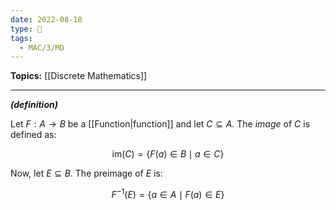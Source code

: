 ```yaml
---
date: 2022-08-18
type: 🧠
tags:
  - MAC/3/MD
---
```


**Topics:** [[Discrete Mathematics]]

---

_**(definition)**_

Let $F: A \to B$ be a [[Function|function]] and let $C \subseteq A$. The _image_ of $C$ is defined as:

$$
\text{im}(C) = \{ F(a) \in B \mid a \in C \}
$$

Now, let $E \subseteq B$. The preimage of $E$ is:

$$
F^{-1}(E) = \{a \in A \mid F(a) \in E \}
$$
